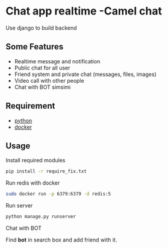 # Chat app realtime -Camel chat

Use django to build backend

## Some Features

- Realtime message and notification
- Public chat for all user
- Friend system and private chat (messages, files, images)
- Video call with other people
- Chat with BOT simsimi

## Requirement

- [python](https://www.python.org)
- [docker](https://www.docker.com)

## Usage

Install required modules
```sh
pip install -r require_fix.txt
```
Run redis with docker
```sh
sudo docker run -p 6379:6379 -d redis:5
```
Run server
```sh
python manage.py runserver
```

Chat with BOT

Find **bot** in search box and add friend with it.
